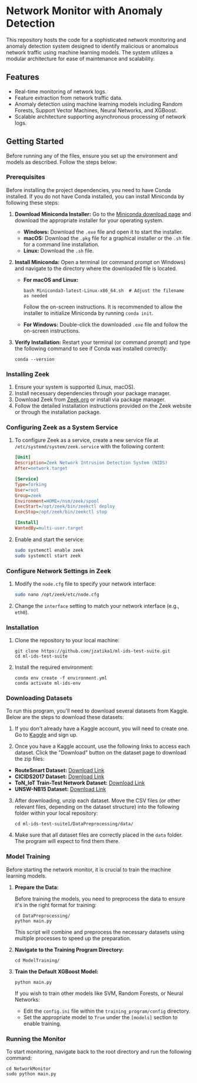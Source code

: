 # Network Monitor with Anomaly Detection

This repository hosts the code for a sophisticated network monitoring and anomaly detection system designed to identify malicious or anomalous network traffic using machine learning models. The system utilizes a modular architecture for ease of maintenance and scalability.

## Features

- Real-time monitoring of network logs.
- Feature extraction from network traffic data.
- Anomaly detection using machine learning models including Random Forests, Support Vector Machines, Neural Networks, and XGBoost.
- Scalable architecture supporting asynchronous processing of network logs.

## Getting Started

Before running any of the files, ensure you set up the environment and models as described. Follow the steps below:

### Prerequisites

Before installing the project dependencies, you need to have Conda installed. If you do not have Conda installed, you can install Miniconda by following these steps:

1. **Download Miniconda Installer:**
   Go to the [Miniconda download page](https://docs.conda.io/en/latest/miniconda.html) and download the appropriate installer for your operating system.

   - **Windows:** Download the `.exe` file and open it to start the installer.
   - **macOS:** Download the `.pkg` file for a graphical installer or the `.sh` file for a command line installation.
   - **Linux:** Download the `.sh` file.

2. **Install Miniconda:**
   Open a terminal (or command prompt on Windows) and navigate to the directory where the downloaded file is located.

   - **For macOS and Linux:**
     ```shell
     bash Miniconda3-latest-Linux-x86_64.sh  # Adjust the filename as needed
     ```
     Follow the on-screen instructions. It is recommended to allow the installer to initialize Miniconda by running `conda init`.

   - **For Windows:**
     Double-click the downloaded `.exe` file and follow the on-screen instructions.

3. **Verify Installation:**
   Restart your terminal (or command prompt) and type the following command to see if Conda was installed correctly:
   ```shell
   conda --version
   ```

### Installing Zeek

1. Ensure your system is supported (Linux, macOS).
2. Install necessary dependencies through your package manager.
3. Download Zeek from [Zeek.org](https://zeek.org/get-zeek/) or install via package manager.
4. Follow the detailed installation instructions provided on the Zeek website or through the installation package.

### Configuring Zeek as a System Service

1. To configure Zeek as a service, create a new service file at `/etc/systemd/system/zeek.service` with the following content:

	```ini
	[Unit]
	Description=Zeek Network Intrusion Detection System (NIDS)
	After=network.target

	[Service]
	Type=forking
	User=root
	Group=zeek
	Environment=HOME=/nsm/zeek/spool
	ExecStart=/opt/zeek/bin/zeekctl deploy
	ExecStop=/opt/zeek/bin/zeekctl stop

	[Install]
	WantedBy=multi-user.target
	```

2. Enable and start the service:
	```bash
	sudo systemctl enable zeek
	sudo systemctl start zeek
	```

### Configure Network Settings in Zeek

1. Modify the `node.cfg` file to specify your network interface:

	```bash
	sudo nano /opt/zeek/etc/node.cfg
	```

2. Change the `interface` setting to match your network interface (e.g., `eth0`).

### Installation

1. Clone the repository to your local machine:

    ```shell
    git clone https://github.com/jzatika1/ml-ids-test-suite.git
    cd ml-ids-test-suite
    ```

2. Install the required environment:

    ```shell
    conda env create -f environment.yml
    conda activate ml-ids-env
    ```

### Downloading Datasets

To run this program, you'll need to download several datasets from Kaggle. Below are the steps to download these datasets:

1. If you don't already have a Kaggle account, you will need to create one. Go to [Kaggle](https://www.kaggle.com) and sign up.

2. Once you have a Kaggle account, use the following links to access each dataset. Click the "Download" button on the dataset page to download the zip files:

- **RouteSmart Dataset:** [Download Link](https://www.kaggle.com/datasets/janthonyzatika/routesmart)
- **CICIDS2017 Dataset:** [Download Link](https://www.kaggle.com/datasets/cicdataset/cicids2017/)
- **ToN_IoT Train-Test Network Dataset:** [Download Link](https://www.kaggle.com/datasets/fadiabuzwayed/ton-iot-train-test-network)
- **UNSW-NB15 Dataset:** [Download Link](https://www.kaggle.com/datasets/mrwellsdavid/unsw-nb15)

3. After downloading, unzip each dataset. Move the CSV files (or other relevant files, depending on the dataset structure) into the following folder within your local repository:

	```shell
	cd ml-ids-test-suite1/DataPreprocessing/data/
	```

4. Make sure that all dataset files are correctly placed in the `data` folder. The program will expect to find them there.

### Model Training

Before starting the network monitor, it is crucial to train the machine learning models.

1. **Prepare the Data:**

    Before training the models, you need to preprocess the data to ensure it's in the right format for training:

    ```shell
	cd DataPreprocessing/
    python main.py
    ```

    This script will combine and preprocess the necessary datasets using multiple processes to speed up the preparation.

2. **Navigate to the Training Program Directory:**

    ```shell
	cd ModelTraining/
    ```

3. **Train the Default XGBoost Model:**

    ```shell
    python main.py
    ```

    If you wish to train other models like SVM, Random Forests, or Neural Networks:

    - Edit the `config.ini` file within the `training_program/config` directory.
    - Set the appropriate model to `True` under the `[models]` section to enable training.

### Running the Monitor

To start monitoring, navigate back to the root directory and run the following command:

```shell
cd NetworkMonitor
sudo python main.py
```

